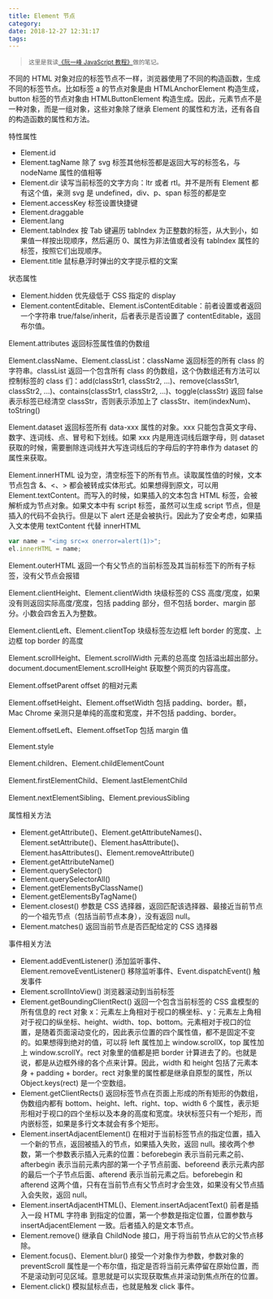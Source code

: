 ```yaml
---
title: Element 节点
category:
date: 2018-12-27 12:31:17
tags:
---
```


> <sup>这里是我读[《阮一峰 JavaScript 教程》](https://wangdoc.com/javascript/)做的笔记。</sup>

不同的 HTML 对象对应的标签节点不一样，浏览器使用了不同的构造函数，生成不同的标签节点。比如标签 a 的节点对象是由 HTMLAnchorElement 构造生成，button 标签的节点对象由 HTMLButtonElement 构造生成。因此，元素节点不是一种对象，而是一组对象，这些对象除了继承 Element 的属性和方法，还有各自的构造函数的属性和方法。

特性属性

- Element.id
- Element.tagName 除了 svg 标签其他标签都是返回大写的标签名，与 nodeName 属性的值相等
- Element.dir 读写当前标签的文字方向：ltr 或者 rtl。并不是所有 Element 都有这个值，亲测 svg 是 undefined，div、p、span 标签的都是空
- Element.accessKey 标签设置快捷键
- Element.draggable
- Element.lang
- Element.tabIndex 按 Tab 键遍历 tabIndex 为正整数的标签，从大到小，如果值一样按出现顺序，然后遍历 0、属性为非法值或者没有 tabIndex 属性的标签，按照它们出现顺序。
- Element.title 鼠标悬浮时弹出的文字提示框的文案

状态属性

- Element.hidden 优先级低于 CSS 指定的 display
- Element.contentEditable、Element.isContentEditable：前者设置或者返回一个字符串 true/false/inherit，后者表示是否设置了 contentEditable，返回布尔值。

Element.attributes 返回标签属性值的伪数组

Element.className、Element.classList：className 返回标签的所有 class 的字符串。classList 返回一个包含所有 class 的伪数组，这个伪数组还有方法可以控制标签的 class 们：add(classStr1, classStr2, ...)、remove(classStr1, classStr2, ...)、contains(classStr1, classStr2, ...)、toggle(classStr) 返回 false 表示标签已经清空 classStr，否则表示添加上了 classStr、item(indexNum)、toString()

Element.dataset 返回标签所有 data-xxx 属性的对象。xxx 只能包含英文字母、数字、连词线、点、冒号和下划线。如果 xxx 内是用连词线后跟字母，则 dataset 获取的时候，需要删除连词线并大写连词线后的字母后的字符串作为 dataset 的属性来获取。

Element.innerHTML 设为空，清空标签下的所有节点。读取属性值的时候，文本节点包含 &、<、> 都会被转成实体形式。如果想得到原文，可以用 Element.textContent。而写入的时候，如果插入的文本包含 HTML 标签，会被解析成为节点对象。如果文本中有 script 标签，虽然可以生成 script 节点，但是插入的代码不会执行。但是以下 alert 还是会被执行。因此为了安全考虑，如果插入文本使用 textContent 代替 innerHTML

```js
var name = "<img src=x onerror=alert(1)>";
el.innerHTML = name;
```

Element.outerHTML 返回一个有父节点的当前标签及其当前标签下的所有子标签，没有父节点会报错

Element.clientHeight、Element.clientWidth 块级标签的 CSS 高度/宽度，如果没有则返回实际高度/宽度，包括 padding 部分，但不包括 border、margin 部分。小数会四舍五入为整数。

Element.clientLeft、Element.clientTop 块级标签左边框 left border 的宽度、上边框 top border 的高度

Element.scrollHeight、Element.scrollWidth 元素的总高度 包括溢出超出部分。document.documentElement.scrollHeight 获取整个网页的内容高度。

Element.offsetParent offset 的相对元素

Element.offsetHeight、Element.offsetWidth 包括 padding、border。额，Mac Chrome 亲测只是单纯的高度和宽度，并不包括 padding、border。

Element.offsetLeft、Element.offsetTop 包括 margin 值

Element.style

Element.children、Element.childElementCount

Element.firstElementChild、Element.lastElementChild

Element.nextElementSibling、Element.previousSibling

属性相关方法

- Element.getAttribute()、Element.getAttributeNames()、Element.setAttribute()、Element.hasAttribute()、Element.hasAttributes()、Element.removeAttribute() 
- Element.getAttributeName()
- Element.querySelector()
- Element.querySelectorAll()
- Element.getElementsByClassName()
- Element.getElementsByTagName()
- Element.closest() 参数是 CSS 选择器，返回匹配该选择器、最接近当前节点的一个祖先节点（包括当前节点本身），没有返回 null。
- Element.matches() 返回当前节点是否匹配给定的 CSS 选择器

事件相关方法

- Element.addEventListener() 添加监听事件、Element.removeEventListener() 移除监听事件、Event.dispatchEvent() 触发事件
- Element.scrolllntoView() 浏览器滚动到当前标签
- Element.getBoundingClientRect() 返回一个包含当前标签的 CSS 盒模型的所有信息的 rect 对象 x：元素左上角相对于视口的横坐标、y：元素左上角相对于视口的纵坐标、height、width、top、bottom。元素相对于视口的位置，是随着页面滚动变化的，因此表示位置的四个属性值，都不是固定不变的。如果想得到绝对的值，可以将 left 属性加上 window.scrollX，top 属性加上 window.scrollY。rect 对象里的值都是把 border 计算进去了的。也就是说，都是从边框外缘的各个点来计算。因此，width 和 height 包括了元素本身 + padding + border。rect 对象里的属性都是继承自原型的属性，所以 Object.keys(rect) 是一个空数组。
- Element.getClientRects()  返回标签节点在页面上形成的所有矩形的伪数组，伪数组内都有 bottom、height、left、right、top、width 6 个属性，表示矩形相对于视口的四个坐标以及本身的高度和宽度。块状标签只有一个矩形，而内嵌标签，如果是多行文本就会有多个矩形。
- Element.insertAdjacentElement() 在相对于当前标签节点的指定位置，插入一个新的节点，返回被插入的节点，如果插入失败，返回 null。接收两个参数，第一个参数表示插入元素的位置：beforebegin 表示当前元素之前、afterbegin 表示当前元素内部的第一个子节点前面、beforeend 表示元素内部的最后一个子节点后面、afterend 表示当前元素之后。beforebegin 和 afterend 这两个值，只有在当前节点有父节点时才会生效，如果没有父节点插入会失败，返回 null。
- Element.insertAdjacentHTML()、Element.insertAdjacentText() 前者是插入一段 HTML 字符串 到指定的位置，第一个参数是指定位置，位置参数与 insertAdjacentElement 一致。后者插入的是文本节点。
- Element.remove() 继承自 ChildNode 接口，用于将当前节点从它的父节点移除。
- Element.focus()、Element.blur() 接受一个对象作为参数，参数对象的 preventScroll 属性是一个布尔值，指定是否将当前元素停留在原始位置，而不是滚动到可见区域。意思就是可以实现获取焦点并滚动到焦点所在的位置。
- Element.click() 模拟鼠标点击，也就是触发 click 事件。
